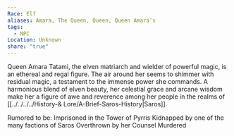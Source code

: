 ```yaml
---
Race: Elf
aliases: Amara, The Queen, Queen, Queen Amara's
tags:
  - NPC
Location: Unknown
share: "true"
---
```


Queen Amara Tatami, the elven matriarch and wielder of powerful magic, is an ethereal and regal figure. The air around her seems to shimmer with residual magic, a testament to the immense power she commands. A harmonious blend of elven beauty, her celestial grace and arcane wisdom make her a figure of awe and reverence among her people in the realms of [[../../../../History-& Lore/A-Brief-Saros-History|Saros]].


Rumored to be:
Imprisoned in the Tower of Pyrris
Kidnapped by one of the many factions of Saros
Overthrown by her Counsel
Murdered